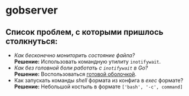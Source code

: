 # gobserver

## Список проблем, с которыми пришлось столкнуться:
+ _Как бесконечно мониторить состояние файла?_\
    **Решение:** Использовать командную утилиту `inotifywait`.
+ _Как без головной боли работать с `inotifywait` в Go?_\
    **Решение:**  Воспользоваться [готовой оболочкой](https://github.com/fsnotify/fsnotify).
+ Как запускать команды _shell_ формата из конфига в _exec_ формате? \
    **Решение:** Небольшой костыль в формате `['bash', '-c', command]`
    